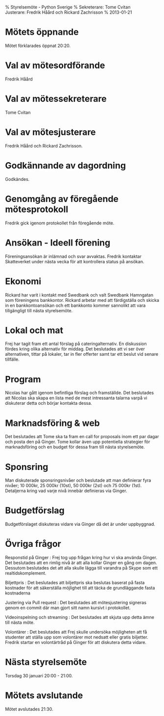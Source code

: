 % Styrelsemöte - Python Sverige
% Sekreterare: Tome Cvitan \
  Justerare: Fredrik Håård och Rickard Zachrisson
% 2013-01-21

Mötets öppnande
===============

Mötet förklarades öppnat 20:20.

Val av mötesordförande
======================

Fredrik Håård

Val av mötessekreterare
=======================

Tome Cvitan

Val av mötesjusterare
=====================

Fredrik Håård och Rickard Zachrisson.

Godkännande av dagordning
=========================

Godkändes.

Genomgång av föregående mötesprotokoll
=======================================

Fredrik gick igenom protokollet från föregående möte.

Ansökan - Ideell förening
=======================

Föreningsansökan är inlämnad och svar avvaktas. Fredrik kontaktar Skatteverket under nästa vecka för att kontrollera status på ansökan.

Ekonomi
=======

Rickard har varit i kontakt med Swedbank och valt Swedbank Hamngatan som föreningens bankkontor. Rickard arbetar med att färdigställa och skicka in en bankkontoansökan och ett bankkonto kommer sannolikt att vara tillgängligt till nästa styrelsemöte.

Lokal och mat
=============

Frej har tagit fram ett antal förslag på cateringalternativ. En diskussion fördes kring olika alternativ för middag. Det beslutades att vi ser över alternativen, tittar på lokaler, tar in fler offerter samt tar ett beslut vid senare tillfälle.

Program
=======

Nicolas har gått igenom befintliga förslag och framställde. Det beslutades att Nicolas ska skapa en lista med de mest intressanta talarna varpå vi diskuterar detta och börjar kontakta dessa. 

Marknadsföring & web
====================

Det beslutades att Tome ska ta fram en call for proposals inom ett par dagar och posta den på Ginger. Tome kollar även upp potentiella strategier för marknadsföring och en budget för dessa fram till nästa styrelsemöte.

Sponsring
=========

Man diskuterade sponsringsnivåer och beslutade att man definierar fyra nivåer; 10 000kr, 25 000kr (10st), 50 000kr (2st) och 75 000kr (1st). Detaljerna kring vad varje nivå innebär definieras via Ginger.

Budgetförslag
=============

Budgetförslaget diskuteras vidare via Ginger då det är under uppbyggnad.

Övriga frågor
=============

Responstid på Ginger
:   Frej tog upp frågan kring hur vi ska använda Ginger. Det beslutades att en rimlig nivå är att alla kollar Ginger en gång om dagen. Dessutom beslutades det att alla skulle lägga till varandra på Skype som ett realtidskomplement.

Biljettpris
:   Det beslutades att biljettpris ska beslutas baserat på fasta kostnader för att säkerställa möjlighet till att täcka de grundläggande fasta kostnaderna

Justering via Pull request
:   Det beslutades att mötesjustering signeras genom en commit där man gjort sitt namn kursivt i protokollet.

Videoinspelning och streaming
:   Det beslutades att skjuta upp detta ämne till nästa möte.

Volontärer
:   Det beslutades att Frej skulle undersöka möjligheten att få studenter att ställa upp som volontärer mot nedsatt eller gratis biljetter. Fredrik startar en volontärtråd på Ginger för att diskutera detta vidare.

Nästa styrelsemöte
==================

Torsdag 30 januari 20:00 - 21:00.

Mötets avslutande
=================

Mötet avslutades 21:30.
